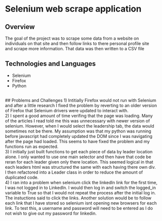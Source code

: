 # Selenium web scrape application

## Overview
The goal of the project was to scrape some data from a website on individuals on that site and then follow links to there 
personal profile site and scrape more information. That data was then written to a CSV file
<br>
## Technologies and Languages
- Selenium<br>
- Firefox<br>
- Python<br>
<br> 
## Problems and Challenges
1) Intitially Firefox would not run with Selenium and after a little research I fixed the problem by reverting to an older version
of Firefox that Selenium drivers were updated to interact with.<br>
2) I spent a good amount of time verifing that the page was loading. Many of the articles I read told me this was unnecessary with 
newer version of selenium. However, when I would select the leadership tab, the data would sometimes not be there. 
My assumption was that my python was running before javascript had completely updated the DOM since I was navigating after
the page had loaded. This seems to have fixed the problem and my functions run as expected.<br>
3) I initially just built functions to get each piece of data by leader location alone. I only wanted to use one main selector
and then have that code be reran for each leader given only there location. This seemed logical in that each leaders html was 
structured the same with each having there own div. I then refactored into a Leader class in order to reduce the amount of 
duplicated code.<br>
4) I ran into a problem when selenium click the linkedIn link for the first time, I was not logged in to LinkedIn. I would 
then log in and switch the logged_in variable to True so that I would not repeat the process after the initial log in. The 
instuctions said to click the links. Another solution would be to follow each link that I have stored so selenium isnt 
opening new browsers for each link. To test this, a username and password will need to be entered as I do not wish to 
give out my password for linkedin.<br>
